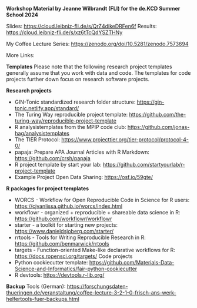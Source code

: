 **Workshop Material by Jeanne Wilbrandt (FLI) for the de.KCD Summer School 2024**

Slides: https://cloud.leibniz-fli.de/s/QrZ4dikeDRFen6f
Results: https://cloud.leibniz-fli.de/s/xz6tTcQdYSZTHNy

My Coffee Lecture Series: https://zenodo.org/doi/10.5281/zenodo.7573694

More Links:

**Templates**
Please note that the following research project templates generally assume that you work with data and code. The templates for code projects further down focus on research software projects.

**Research projects**
* GIN-Tonic standardized research folder structure: https://gin-tonic.netlify.app/standard/  
*	The Turing Way reproducible project template: https://github.com/the-turing-way/reproducible-project-template 
*	R analysistemplates from the MPIP code club: https://github.com/jonas-hag/analysistemplates 
*	The TIER Protocol: https://www.projecttier.org/tier-protocol/protocol-4-0/
*	papaja: Prepare APA Journal Articles with R Markdown: https://github.com/crsh/papaja 
*	R project template by start your lab: https://github.com/startyourlab/r-project-template 
* Example Project Open Data Sharing: https://osf.io/59gte/
  
**R packages for project templates**
* WORCS - Workflow for Open Reproducible Code in Science for R users: https://cjvanlissa.github.io/worcs/index.html 
*	workflowr - organized + reproducible + shareable data science in R: https://github.com/workflowr/workflowr 
*	starter - a toolkit for starting new projects: https://www.danieldsjoberg.com/starter/ 
*	rrtools - Tools for Writing Reproducible Research in R: https://github.com/benmarwick/rrtools 
*	targets - Function-oriented Make-like declarative workflows for R: https://docs.ropensci.org/targets/ 
Code projects
*	Python cookiecutter template: https://github.com/Materials-Data-Science-and-Informatics/fair-python-cookiecutter
*	R devtools: https://devtools.r-lib.org/

**Backup** Tools (German): https://forschungsdaten-thueringen.de/veranstaltung/coffee-lecture-3-2-1-0-frisch-ans-werk-helfertools-fuer-backups.html

